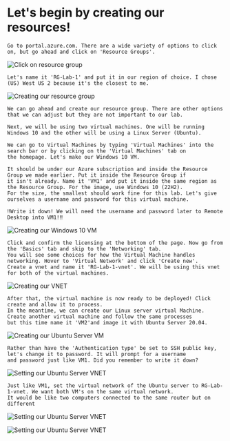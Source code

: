 # Let's begin by creating our resources!

    Go to portal.azure.com. There are a wide variety of options to click on, but go ahead and click on 'Resource Groups'.

<p>
<img src="https://i.imgur.com/7krsaNf.jpg" alt="Click on resource group"/>
</p>

    Let's name it 'RG-Lab-1' and put it in our region of choice. I chose (US) West US 2 because it's the closest to me.

<p>
<img src="https://i.imgur.com/sKuqDgB.jpg" alt="Creating our resource group"/>
</p>

    We can go ahead and create our resource group. There are other options that we can adjust but they are not important to our lab.

    Next, we will be using two virtual machines. One will be running Windows 10 and the other will be using a Linux Server (Ubuntu).

    We can go to Virtual Machines by typing 'Virtual Machines' into the search bar or by clicking on the 'Virtual Machines' tab on
    the homepage. Let's make our Windows 10 VM.

    It should be under our Azure subscription and inside the Resource Group we made earlier. Put it inside the Resource Group if
    it isn't already. Name it 'VM1' and put it inside the same region as the Resource Group. For the image, use Windows 10 (22H2).
    For the size, the smallest should work fine for this lab. Let's give ourselves a username and password for this virtual machine.
    
    ‼️Write it down! We will need the username and password later to Remote Desktop into VM1!‼️
    
<p>
<img src="https://i.imgur.com/B0zB7nn.png" alt="Creating our Windows 10 VM"/>
</p>

    Click and confirm the licensing at the bottom of the page. Now go from the 'Basics' tab and skip to the 'Networking' tab. 
    You will see some choices for how the Virtual Machine handles networking. Hover to 'Virtual Network' and click 'Create new'.
    Create a vnet and name it 'RG-Lab-1-vnet'. We will be using this vnet for both of the virtual machines.

<p>
<img src="https://i.imgur.com/n6hXrV1.png" alt="Creating our VNET"/>
</p>

    After that, the virtual machine is now ready to be deployed! Click create and allow it to process.
    In the meantime, we can create our Linux server virtual Machine. Create another virtual machine and follow the same processes
    but this time name it 'VM2'and image it with Ubuntu Server 20.04.

<p>
<img src="https://i.imgur.com/6CDP1nm.png" alt="Creating our Ubuntu Server VM"/>
</p>

    Rather than have the 'Authentication type' be set to SSH public key, let's change it to password. It will prompt for a username
    and password just like VM1. Did you remember to write it down?

<p>
<img src="https://i.imgur.com/hSTqfiW.png" alt="Setting our Ubuntu Server VNET"/>
</p>

    Just like VM1, set the virtual network of the Ubuntu server to RG-Lab-1-vnet. We want both VM's on the same virtual network.
    It would be like two computers connected to the same router but on different

<p>
<img src="https://i.imgur.com/16Zmk36.png" alt="Setting our Ubuntu Server VNET"/>
</p>

<p>
<img src="https://i.imgur.com/N8QRGC0.png" alt="Setting our Ubuntu Server VNET"/>
</p>
